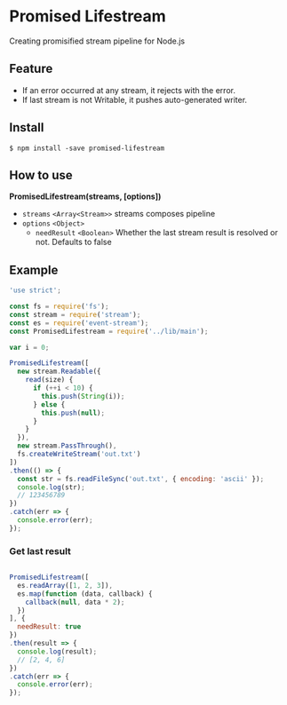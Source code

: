 Promised Lifestream
===================

Creating promisified stream pipeline for Node.js

## Feature

* If an error occurred at any stream, it rejects with the error.
* If last stream is not Writable, it pushes auto-generated writer.

## Install

```
$ npm install -save promised-lifestream
```

## How to use

**PromisedLifestream(streams, [options])**

* `streams` `<Array<Stream>>` streams composes pipeline
* `options` `<Object>`
  * `needResult` `<Boolean>` Whether the last stream result is resolved or not. Defaults to false


## Example

```javascript
'use strict';

const fs = require('fs');
const stream = require('stream');
const es = require('event-stream');
const PromisedLifestream = require('../lib/main');

var i = 0;

PromisedLifestream([
  new stream.Readable({
    read(size) {
      if (++i < 10) {
        this.push(String(i));
      } else {
        this.push(null);
      }
    }
  }),
  new stream.PassThrough(),
  fs.createWriteStream('out.txt')
])
.then(() => {
  const str = fs.readFileSync('out.txt', { encoding: 'ascii' });
  console.log(str);
  // 123456789
})
.catch(err => {
  console.error(err);
});
```

### Get last result

```javascript

PromisedLifestream([
  es.readArray([1, 2, 3]),
  es.map(function (data, callback) {
    callback(null, data * 2);
  })
], {
  needResult: true
})
.then(result => {
  console.log(result);
  // [2, 4, 6]
})
.catch(err => {
  console.error(err);
});
```
